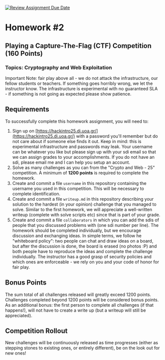 [![Review Assignment Due Date](https://classroom.github.com/assets/deadline-readme-button-22041afd0340ce965d47ae6ef1cefeee28c7c493a6346c4f15d667ab976d596c.svg)](https://classroom.github.com/a/Xxe4PJxm)
# Homework #2

## Playing a Capture-The-Flag (CTF) Competition (160 Points)

### Topics: Cryptography and Web Exploitation

Important Note: fair play above all - we do not attack the infrastructure, our fellow students or teachers. If something goes horribly wrong, we let the instructor know. The infrastructure is experimental with no guaranteed SLA - if something is not going as expected please show patience.

## Requirements

To successfully complete this homework assignment, you will need to:

1. Sign up on [https://hackintro25.di.uoa.gr/](https://hackintro25.di.uoa.gr/) with a password you'll remember but do not care about if someone else finds it out. Keep in mind: this is experimental infrastructure and passwords may leak. Your username can be whatever you like but please sign up with your sdi email so that we can assign grades to your accomplishments. If you do not have an sdi, please email me and I can help you setup an account.
2. Solve as many challenges as you can from the "Crypto and Web - 25" competition. A minimum of **1200 points** is required to complete the homework.
3. Create and commit a file `username` in this repository containing the username you used in this competition. This will be necessary to complete identification.
4. Create and commit a file `writeup.md` in this repository describing your solution to the hardest (in your opinion) challenge that you managed to solve. Similar to the first homework, we will appreciate a well-written writeup (complete with solve scripts etc) since that is part of your grade.
5. Create and commit a file `collaborators` in which you can add the sdis of people that you discussed problems with (one sdi number per line). The homework should be completed individually, but we encourage discussion and exchanging ideas. In simple terms, we follow he "whiteboard policy": two people can chat and draw ideas on a board, but after the discussion is done, the board is erased (no photos :P) and both people have to reproduce the ideas and complete the challenge individually. The instructor has a good grasp of security policies and which ones are enforceable - we rely on you and your code of honor for fair play.

## Bonus Points
The sum total of all challenges released will greatly exceed 1200 points. Challenges completed beyond 1200 points will be considered bonus points. As an additional bonus: the first person to complete all challenges (if that happens!), will not have to create a write up (but a writeup will still be appreciated).

## Competition Rollout

New challenges will be continuously released as time progresses (either as stepping stones to existing ones, or entirely different), be on the look out for new ones!

